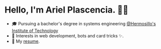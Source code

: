 # Hello, I'm Ariel Plascencia. 👨‍💻

- 🎓  Pursuing a bachelor's degree in systems engineering [@Hermosillo's Institute of Technology](http://www.ith.mx/)
- 🔭  Interests in web development, bots and card tricks ✨.
- 💬  My [resume](https://drive.google.com/file/d/1zJan-0ofak36f51wkVZw0MjfKNz06usf/view?usp=sharing).
